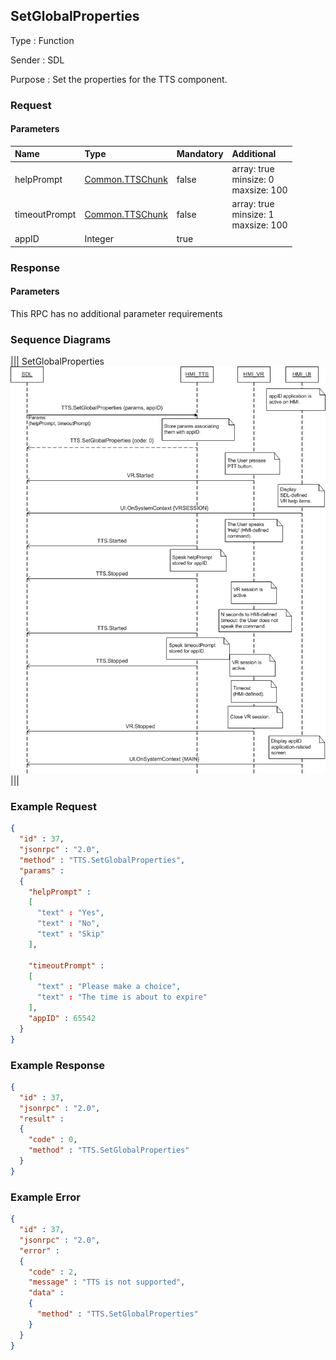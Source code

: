 ## SetGlobalProperties

Type
: Function

Sender
: SDL

Purpose
: Set the properties for the TTS component.

### Request

#### Parameters

|Name|Type|Mandatory|Additional|
|:---|:---|:--------|:---------|
|helpPrompt|[Common.TTSChunk](../../Common/Structs/index.md#ttschunk)|false|array: true<br>minsize: 0<br>maxsize: 100|
|timeoutPrompt|[Common.TTSChunk](../../Common/Structs/index.md#ttschunk)|false|array: true<br>minsize: 1<br>maxsize: 100|
|appID|Integer|true||

### Response

#### Parameters

This RPC has no additional parameter requirements

### Sequence Diagrams
|||
SetGlobalProperties
![SetGlobalProperties](./assets/SetGlobalProperties.png)
|||

### Example Request

```json
{
  "id" : 37,
  "jsonrpc" : "2.0",
  "method" : "TTS.SetGlobalProperties",
  "params" :
  {
    "helpPrompt" :
    [
      "text" : "Yes",
      "text" : "No",
      "text" : "Skip"
    ],

    "timeoutPrompt" :
    [
      "text" : "Please make a choice",
      "text" : "The time is about to expire"
    ],
    "appID" : 65542
  }
}
```
### Example Response

```json
{
  "id" : 37,
  "jsonrpc" : "2.0",
  "result" :
  {
    "code" : 0,
    "method" : "TTS.SetGlobalProperties"
  }
}
```

### Example Error

```json
{
  "id" : 37,
  "jsonrpc" : "2.0",
  "error" :
  {
    "code" : 2,
    "message" : "TTS is not supported",
    "data" :
    {
      "method" : "TTS.SetGlobalProperties"
    }
  }
}
```
